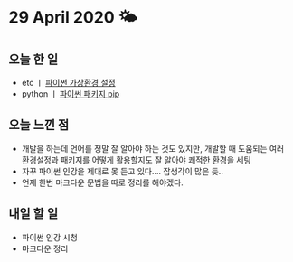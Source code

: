 # 29 April 2020 🌤

## 오늘 한 일
  - etc ㅣ [파이썬 가상환경 설정](/etc/virtualen.md)
  - python ㅣ [파이썬 패키지 pip](/python/pip.md)

## 오늘 느낀 점
  - 개발을 하는데 언어를 정말 잘 알아야 하는 것도 있지만, 개발할 때 도움되는 여러 환경설정과 패키지를 어떻게 활용할지도 잘 알아야 쾌적한 환경을 세팅
  - 자꾸 파이썬 인강을 제대로 못 듣고 있다.... 잡생각이 많은 듯..
  - 언제 한번 마크다운 문법을 따로 정리를 해야겠다.

## 내일 할 일
  - 파이썬 인강 시청
  - 마크다운 정리
